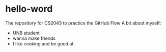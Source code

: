 # hello-word
The repository for CS2043 to practice the GitHub Flow
A bit about myself:
  - UNB student
  - wanna make friends
  - I like cooking and be good at
